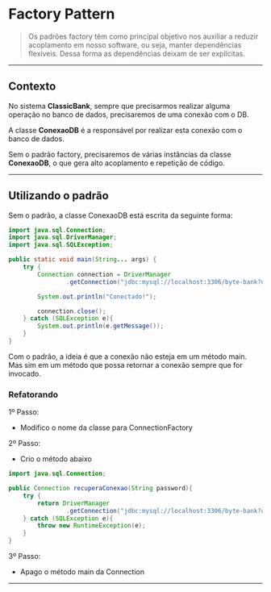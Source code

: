 # Factory Pattern

> Os padrões factory têm como principal objetivo nos auxiliar a reduzir acoplamento em nosso software, ou seja, manter dependências flexíveis. Dessa forma as dependências deixam de ser explícitas.


---
## Contexto

No sistema **ClassicBank**, sempre que precisarmos realizar alguma operação no banco de dados,
precisaremos de uma conexão com o DB.

A classe **ConexaoDB** é a responsável por realizar esta conexão com o banco de dados.

Sem o padrão factory, precisaremos de várias instâncias da classe **ConexaoDB**, o que gera alto acoplamento
e repetição de código.


---
## Utilizando o padrão

Sem o padrão, a classe ConexaoDB está escrita da seguinte forma:

```java
import java.sql.Connection;
import java.sql.DriverManager;
import java.sql.SQLException;

public static void main(String... args) {
    try {
        Connection connection = DriverManager
                .getConnection("jdbc:mysql://localhost:3306/byte-bank?user=root&password=password");

        System.out.println("Conectado!");

        connection.close();
    } catch (SQLException e){
        System.out.println(e.getMessage());
    }
}
```

Com o padrão, a ideia é que a conexão não esteja em um método main. 
Mas sim em um método que possa retornar a conexão sempre que for invocado.

### Refatorando

1º Passo:
- Modifico o nome da classe para ConnectionFactory

2º Passo:
- Crio o método abaixo

```java
import java.sql.Connection;

public Connection recuperaConexao(String password){
    try {
        return DriverManager
                .getConnection("jdbc:mysql://localhost:3306/byte-bank?user=root&password="+password);
    } catch (SQLException e){
        throw new RuntimeException(e);
    }
}
```

3º Passo:
- Apago o método main da Connection


---

